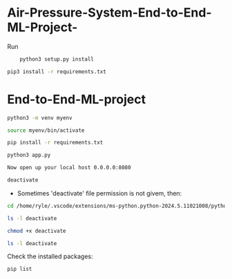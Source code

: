# Air-Pressure-System-End-to-End-ML-Project-

Run 
```bash
    python3 setup.py install
```

```bash
pip3 install -r requirements.txt 
```

# End-to-End-ML-project

```bash
python3 -m venv myenv
```

```bash
source myenv/bin/activate
```

```bash
pip install -r requirements.txt
```

```bash
python3 app.py
```

```bash
Now open up your local host 0.0.0.0:8080
```

```bash
deactivate
```
- Sometimes 'deactivate' file permission is not givem, then:
```bash
cd /home/ryle/.vscode/extensions/ms-python.python-2024.5.11021008/python_files/deactivate/bash/
```
```bash
ls -l deactivate
```
```bash
chmod +x deactivate
```
```bash
ls -l deactivate
```
Check the installed packages:
```bash
pip list
```
